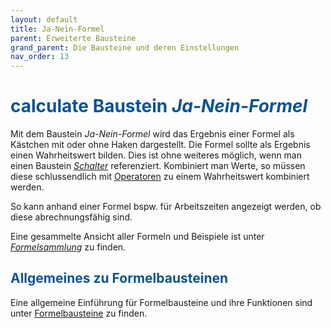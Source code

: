 ```yaml
---
layout: default
title: Ja-Nein-Formel
parent: Erweiterte Bausteine
grand_parent: Die Bausteine und deren Einstellungen
nav_order: 13
---
```


# <span style="color:#0b5394"><span class="material-icons">calculate</span> **Baustein *Ja-Nein-Formel***</span>

Mit dem Baustein *Ja-Nein-Formel* wird das Ergebnis einer Formel als Kästchen mit oder ohne Haken dargestellt. 
Die Formel sollte als Ergebnis einen Wahrheitswert bilden. Dies ist ohne weiteres möglich, wenn man einen Baustein [*Schalter*](/docs/record-spec-settings/grand-childs-form/switch.html) referenziert.
Kombiniert man Werte, so müssen diese schlussendlich mit [Operatoren](/docs/formulary/childs/symbol-operator.html#rechensymbole--operatoren) zu einem Wahrheitswert kombiniert werden. 

So kann anhand einer Formel bspw. für Arbeitszeiten angezeigt werden, ob diese abrechnungsfähig sind.

Eine gesammelte Ansicht aller Formeln und Beispiele ist unter [*Formelsammlung*](/docs/formulary/formulary.html#formelsammlung-1) zu finden.

## <span style="color:#0b5394">Allgemeines zu Formelbausteinen</span>

Eine allgemeine Einführung für Formelbausteine und ihre Funktionen sind unter [Formelbausteine](/docs/formulary/formulary.html) zu finden.